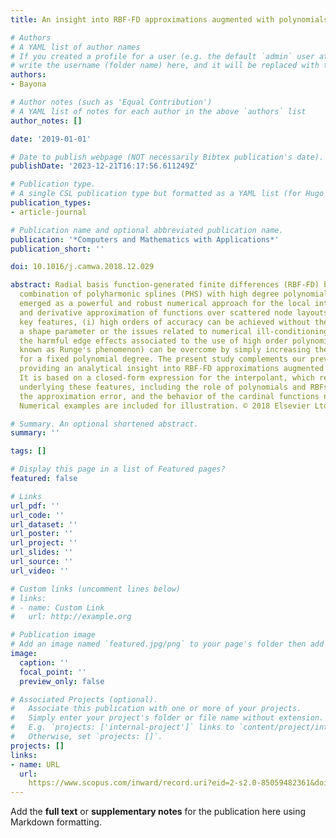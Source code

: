 ```yaml
---
title: An insight into RBF-FD approximations augmented with polynomials

# Authors
# A YAML list of author names
# If you created a profile for a user (e.g. the default `admin` user at `content/authors/admin/`), 
# write the username (folder name) here, and it will be replaced with their full name and linked to their profile.
authors:
- Bayona

# Author notes (such as 'Equal Contribution')
# A YAML list of notes for each author in the above `authors` list
author_notes: []

date: '2019-01-01'

# Date to publish webpage (NOT necessarily Bibtex publication's date).
publishDate: '2023-12-21T16:17:56.611249Z'

# Publication type.
# A single CSL publication type but formatted as a YAML list (for Hugo requirements).
publication_types:
- article-journal

# Publication name and optional abbreviated publication name.
publication: '*Computers and Mathematics with Applications*'
publication_short: ''

doi: 10.1016/j.camwa.2018.12.029

abstract: Radial basis function-generated finite differences (RBF-FD) based on the
  combination of polyharmonic splines (PHS) with high degree polynomials have recently
  emerged as a powerful and robust numerical approach for the local interpolation
  and derivative approximation of functions over scattered node layouts. Among the
  key features, (i) high orders of accuracy can be achieved without the need of selecting
  a shape parameter or the issues related to numerical ill-conditioning, and (ii)
  the harmful edge effects associated to the use of high order polynomials (better
  known as Runge's phenomenon) can be overcome by simply increasing the stencil size
  for a fixed polynomial degree. The present study complements our previous results,
  providing an analytical insight into RBF-FD approximations augmented with polynomials.
  It is based on a closed-form expression for the interpolant, which reveals the mechanisms
  underlying these features, including the role of polynomials and RBFs in the interpolant,
  the approximation error, and the behavior of the cardinal functions near boundaries.
  Numerical examples are included for illustration. © 2018 Elsevier Ltd

# Summary. An optional shortened abstract.
summary: ''

tags: []

# Display this page in a list of Featured pages?
featured: false

# Links
url_pdf: ''
url_code: ''
url_dataset: ''
url_poster: ''
url_project: ''
url_slides: ''
url_source: ''
url_video: ''

# Custom links (uncomment lines below)
# links:
# - name: Custom Link
#   url: http://example.org

# Publication image
# Add an image named `featured.jpg/png` to your page's folder then add a caption below.
image:
  caption: ''
  focal_point: ''
  preview_only: false

# Associated Projects (optional).
#   Associate this publication with one or more of your projects.
#   Simply enter your project's folder or file name without extension.
#   E.g. `projects: ['internal-project']` links to `content/project/internal-project/index.md`.
#   Otherwise, set `projects: []`.
projects: []
links:
- name: URL
  url: 
    https://www.scopus.com/inward/record.uri?eid=2-s2.0-85059482361&doi=10.1016%2fj.camwa.2018.12.029&partnerID=40&md5=5f43b7338e52a55ae054246c5d28d7d5
---
```


Add the **full text** or **supplementary notes** for the publication here using Markdown formatting.
